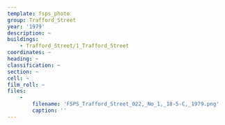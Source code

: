 ```yaml
---
template: fsps_photo
group: Trafford_Street
year: '1979'
description: ~
buildings:
    - Trafford_Street/1_Trafford_Street
coordinates: ~
heading: ~
classification: ~
section: ~
cell: ~
film_roll: ~
files:
    -
        filename: 'FSPS_Trafford_Street_022,_No_1,_18-5-C,_1979.png'
        caption: ''
---
```

